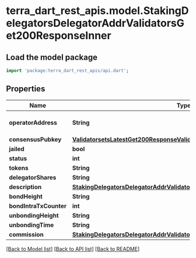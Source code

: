 # terra_dart_rest_apis.model.StakingDelegatorsDelegatorAddrValidatorsGet200ResponseInner

## Load the model package
```dart
import 'package:terra_dart_rest_apis/api.dart';
```

## Properties
Name | Type | Description | Notes
------------ | ------------- | ------------- | -------------
**operatorAddress** | **String** | bech32 encoded address | [optional] 
**consensusPubkey** | [**ValidatorsetsLatestGet200ResponseValidatorsInnerPubKey**](ValidatorsetsLatestGet200ResponseValidatorsInnerPubKey.md) |  | [optional] 
**jailed** | **bool** |  | [optional] 
**status** | **int** |  | [optional] 
**tokens** | **String** |  | [optional] 
**delegatorShares** | **String** |  | [optional] 
**description** | [**StakingDelegatorsDelegatorAddrValidatorsGet200ResponseInnerDescription**](StakingDelegatorsDelegatorAddrValidatorsGet200ResponseInnerDescription.md) |  | [optional] 
**bondHeight** | **String** |  | [optional] 
**bondIntraTxCounter** | **int** |  | [optional] 
**unbondingHeight** | **String** |  | [optional] 
**unbondingTime** | **String** |  | [optional] 
**commission** | [**StakingDelegatorsDelegatorAddrValidatorsGet200ResponseInnerCommission**](StakingDelegatorsDelegatorAddrValidatorsGet200ResponseInnerCommission.md) |  | [optional] 

[[Back to Model list]](../README.md#documentation-for-models) [[Back to API list]](../README.md#documentation-for-api-endpoints) [[Back to README]](../README.md)


